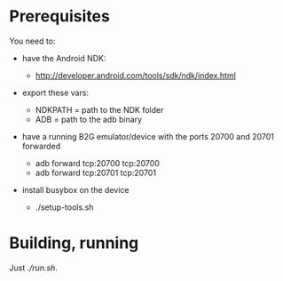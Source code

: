 # Prerequisites

You need to:

* have the Android NDK:
    * http://developer.android.com/tools/sdk/ndk/index.html

* export these vars:
    * NDKPATH = path to the NDK folder
    * ADB = path to the adb binary

* have a running B2G emulator/device with the ports 20700 and 20701 forwarded
    * adb forward tcp:20700 tcp:20700
    * adb forward tcp:20701 tcp:20701

* install busybox on the device
    * ./setup-tools.sh


# Building, running

Just *./run.sh*.
